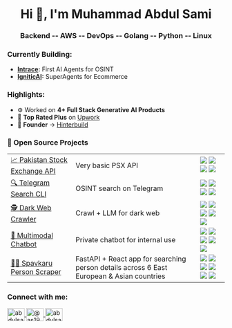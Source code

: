 <h1 align="center">Hi 👋, I'm Muhammad Abdul Sami</h1>
<h3 align="center">Backend -- AWS -- DevOps -- Golang -- Python -- Linux</h3>

<h3 align="left">Currently Building:</h3>
<ul>
  <li><strong><a href="https://www.intrace.ai" target="_blank">Intrace</a>:</strong> First AI Agents for OSINT</li>
  <li><strong><a href="https://www.igniticai.com/" target="_blank">IgniticAI</a>:</strong> SuperAgents for Ecommerce</li>
</ul>

<h3 align="left">Highlights:</h3>
<ul>
  <li>⚙️ Worked on <strong>4+ Full Stack Generative AI Products</strong></li>
  <li>🌟 <strong>Top Rated Plus</strong> on <a href="https://www.upwork.com/freelancers/muhammadabduls" target="_blank">Upwork</a></li>
  <li>🌟 <strong>Founder</strong> -> <a href="https://github.com/HinterBuild" target="_blank">Hinterbuild</a></li>
</ul>

<h3 align="left">🚀 Open Source Projects</h3>

<table>
  <tr>
    <td><a href="https://github.com/AbdulSami455/PSX-Data-Api">📈 Pakistan Stock Exchange API</a></td>
    <td>Very basic PSX API</td>
    <td>
      <img src="https://img.shields.io/github/stars/AbdulSami455/PSX-Data-Api?style=social" />
      <img src="https://img.shields.io/github/last-commit/AbdulSami455/PSX-Data-Api" />
      <img src="https://img.shields.io/badge/Python-3776AB?logo=python&logoColor=white" />
      <img src="https://img.shields.io/badge/REST-00ADD8" />
    </td>
  </tr>
  <tr>
    <td><a href="https://github.com/AbdulSami455/Telegram-Search-osint-cli-tool">🔍 Telegram Search CLI</a></td>
    <td>OSINT search on Telegram</td>
    <td>
      <img src="https://img.shields.io/github/stars/AbdulSami455/Telegram-Search-osint-cli-tool?style=social" />
      <img src="https://img.shields.io/github/last-commit/AbdulSami455/Telegram-Search-osint-cli-tool" />
      <img src="https://img.shields.io/badge/Go-00ADD8?logo=go&logoColor=white" />
      <img src="https://img.shields.io/badge/OSINT-8A2BE2" />
    </td>
  </tr>
  <tr>
    <td><a href="https://github.com/AbdulSami455/Darkweb-Crawler-Deepseek-Osint-Analysis">🕵️ Dark Web Crawler</a></td>
    <td>Crawl + LLM for dark web</td>
    <td>
      <img src="https://img.shields.io/github/stars/AbdulSami455/Darkweb-Crawler-Deepseek-Osint-Analysis?style=social" />
      <img src="https://img.shields.io/github/last-commit/AbdulSami455/Darkweb-Crawler-Deepseek-Osint-Analysis" />
      <img src="https://img.shields.io/badge/Python-3776AB?logo=python&logoColor=white" />
      <img src="https://img.shields.io/badge/Scraping-2E7D32" />
      <img src="https://img.shields.io/badge/LLM-CC0000" />
    </td>
  </tr>
  <tr>
    <td><a href="https://github.com/AbdulSami455/Knowledge-base-chatbot-langchain-ollama">🤖 Multimodal Chatbot</a></td>
    <td>Private chatbot for internal use</td>
    <td>
      <img src="https://img.shields.io/github/stars/AbdulSami455/Knowledge-base-chatbot-langchain-ollama?style=social" />
      <img src="https://img.shields.io/github/last-commit/AbdulSami455/Knowledge-base-chatbot-langchain-ollama" />
      <img src="https://img.shields.io/badge/Python-3776AB?logo=python&logoColor=white" />
      <img src="https://img.shields.io/badge/LangChain-00B8D9" />
      <img src="https://img.shields.io/badge/Ollama-444444" />
    </td>
  </tr>
  <tr>
    <td><a href="https://github.com/AbdulSami455/Spavkaru-Person-Scraper">🕵️‍♂️ Spavkaru Person Scraper</a></td>
    <td>FastAPI + React app for searching person details across 6 East European & Asian countries</td>
    <td>
      <img src="https://img.shields.io/github/stars/AbdulSami455/Spavkaru-Person-Scraper?style=social" />
      <img src="https://img.shields.io/github/last-commit/AbdulSami455/Spavkaru-Person-Scraper" />
      <img src="https://img.shields.io/badge/Python-3776AB?logo=python&logoColor=white" />
      <img src="https://img.shields.io/badge/TypeScript-3178C6?logo=typescript&logoColor=white" />
      <img src="https://img.shields.io/badge/React-61DAFB?logo=react&logoColor=black" />
      <img src="https://img.shields.io/badge/FastAPI-009688?logo=fastapi&logoColor=white" />
    </td>
  </tr>
</table>

</table>



<h3 align="left">Connect with me:</h3>
<p align="left">
  <a href="https://twitter.com/abdulsami1211" target="blank">
    <img align="center" src="https://raw.githubusercontent.com/rahuldkjain/github-profile-readme-generator/master/src/images/icons/Social/twitter.svg" alt="abdulsami1211" height="30" width="40" />
  </a>
  <a href="https://medium.com/@as1987137" target="blank">
    <img align="center" src="https://raw.githubusercontent.com/rahuldkjain/github-profile-readme-generator/master/src/images/icons/Social/medium.svg" alt="@as1987137" height="30" width="40" />
  </a>
  <a href="https://leetcode.com/abdulsami455/" target="blank">
    <img align="center" src="https://raw.githubusercontent.com/rahuldkjain/github-profile-readme-generator/master/src/images/icons/Social/leet-code.svg" alt="abdulsami455" height="30" width="40" />
  </a>
</p>
